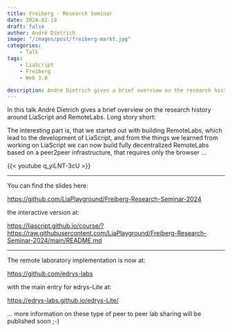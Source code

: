 ```yaml
---
title: Freiberg - Research Seminar 
date: 2024-02-19
draft: false
author: André Dietrich
image: "/images/post/freiberg-markt.jpg"
categories:
    - Talk
tags:
    - LiaScript
    - Freiberg
    - Web 3.0

description: André Dietrich gives a brief overview on the research history around LiaScript and RemoteLabs.
---
```


In this talk André Dietrich gives a brief overview on the research history around LiaScript and RemoteLabs. Long story short:

The interesting part is, that we started out with building RemoteLabs, which lead to the development of LiaScript, and from the things we learned from working on LiaScript we can now build fully decentralized RemoteLabs based on a peer2peer infrastructure, that requires only the browser ...

{{< youtube q_yiLNT-3cU >}}

---

You can find the slides here:

https://github.com/LiaPlayground/Freiberg-Research-Seminar-2024

the interactive version at:

https://liascript.github.io/course/?https://raw.githubusercontent.com/LiaPlayground/Freiberg-Research-Seminar-2024/main/README.md

---

The remote laboratory implementation is now at:

https://github.com/edrys-labs

with the main entry for edrys-Lite at:

https://edrys-labs.github.io/edrys-Lite/

... more information on these type of peer to peer lab sharing will be published soon ;-)